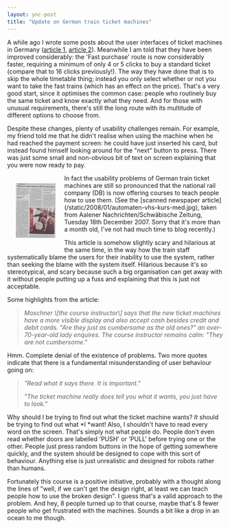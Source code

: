 ```yaml
---
layout: ync-post
title: "Update on German train ticket machines"
---
```


A while ago I wrote some posts about the user interfaces of ticket machines in Germany ([article
1](/2007/07/24/train-ticket-machines-uk-vs-germany/),
[article 2](/2007/11/13/train-ticket-machines-in-germany-uk-vs-germany-part-2/)). Meanwhile I am
told that they have been improved considerably: the 'Fast purchase' route is now considerably
faster, requiring a minimum of only 4 or 5 clicks to buy a standard ticket (compare that to 16
clicks previously!). The way they have done that is to skip the whole timetable thing; instead you
only select whether or not you want to take the fast trains (which has an effect on the price).
That's a very good start, since it optimises the common case: people who routinely buy the same
ticket and know exactly what they need. And for those with unusual requirements, there's still the
long route with its multitude of different options to choose from.

Despite these changes, plenty of
usability challenges remain. For example, my friend told me that he didn't realise when using the
machine when he had reached the payment screen: he could have just inserted his card, but instead
found himself looking around for the "next" button to press. There was just some small and
non-obvious bit of text on screen explaining that you were now ready to
pay.

<p><a href="/static/2008/01/automaten-vhs-kurs-med.jpg" title="Scan of a newspaper article on a
training course for train ticket
machines"><img src="/static/2008/01/automaten-vhs-kurs-med.thumbnail.jpg" alt="Scan of a newspaper
article on a training course for train ticket machines" align="left" hspace="20" vspace="20" /></a>
In fact the usability problems of German train ticket machines are still so pronounced that the
national rail company (DB) is now offering courses to teach people how to use them. (See the
[scanned newspaper article](/static/2008/01/automaten-vhs-kurs-med.jpg), taken from Aalener
Nachrichten/Schwäbische Zeitung, Tuesday 18th December 2007. Sorry that it's more than a month old,
I've not had much time to blog recently.)</p>

This article is somehow slightly scary and hilarious at
the same time, in the way how the train staff systematically blame the users for their inability to
use the system, rather than seeking the blame with the system itself. Hilarious because it's so
stereotypical, and scary because such a big organisation can get away with it without people putting
up a fuss and explaining that this is just not acceptable.

Some highlights from the article:

<blockquote><em>Moschner \[the course instructor\] says that the new ticket machines have a
more visible display and also accept cash besides credit and debit cards. "Are they just as
cumbersome as the old ones?" an over-70-year-old lady enquires. The course instructor remains calm:
"They are not cumbersome."</em></blockquote>

Hmm. Complete denial of the existence of problems. Two more
quotes indicate that there is a fundamental misunderstanding of user behaviour going on:

<blockquote><p><em>"Read what it says there. It is important."</em></p>

<p><em>"The ticket machine really does tell
you what it wants, you just have to look."</em></p></blockquote>

Why should I be trying to find out what the
ticket machine wants? *It* should be trying to find out what *I *want! Also, I shouldn't have to
read every word on the screen. That's simply not what people do. People don't even read whether
doors are labelled 'PUSH' or 'PULL' before trying one or the other. People just press random buttons
in the hope of getting somewhere quickly, and the system should be designed to cope with this sort
of behaviour. Anything else is just unrealistic and designed for robots rather than
humans.

Fortunately this course is a positive initiative, probably with a thought along the lines
of "well, if we can't get the design right, at least we can teach people how to use the broken
design". I guess that's a valid approach to the problem. And hey, 8 people turned up to that course,
maybe that's 8 fewer people who get frustrated with the machines. Sounds a bit like a drop in an
ocean to me though.
